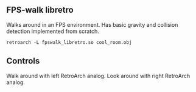 ## FPS-walk libretro

Walks around in an FPS environment. Has basic gravity and collision detection implemented
from scratch.

    retroarch -L fpswalk_libretro.so cool_room.obj

## Controls

Walk around with left RetroArch analog. Look around with right RetroArch analog.


